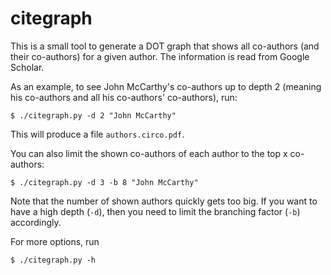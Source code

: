 # citegraph
This is a small tool to generate a DOT graph that shows all co-authors (and
their co-authors) for a given author. The information is read from Google
Scholar.

As an example, to see John McCarthy's co-authors up to depth 2 (meaning his
co-authors and all his co-authors' co-authors), run:

    $ ./citegraph.py -d 2 "John McCarthy"

This will produce a file `authors.circo.pdf`.

You can also limit the shown co-authors of each author to the top x co-authors:

    $ ./citegraph.py -d 3 -b 8 "John McCarthy"

Note that the number of shown authors quickly gets too big. If you want to have
a high depth (`-d`), then you need to limit the branching factor (`-b`)
accordingly.

For more options, run

    $ ./citegraph.py -h
